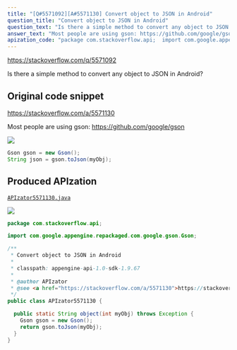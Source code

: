 ```yaml
---
title: "[Q#5571092][A#5571130] Convert object to JSON in Android"
question_title: "Convert object to JSON in Android"
question_text: "Is there a simple method to convert any object to JSON in Android?"
answer_text: "Most people are using gson: https://github.com/google/gson"
apization_code: "package com.stackoverflow.api;  import com.google.appengine.repackaged.com.google.gson.Gson;  /**  * Convert object to JSON in Android  *  * classpath: appengine-api-1.0-sdk-1.9.67  *  * @author APIzator  * @see <a href=\"https://stackoverflow.com/a/5571130\">https://stackoverflow.com/a/5571130</a>  */ public class APIzator5571130 {    public static String object(int myObj) throws Exception {     Gson gson = new Gson();     return gson.toJson(myObj);   } }"
---
```


https://stackoverflow.com/q/5571092

Is there a simple method to convert any object to JSON in Android?



## Original code snippet

https://stackoverflow.com/a/5571130

Most people are using gson: https://github.com/google/gson

<div class="code-logo"><img src="/stackoverflow.png" /></div>

```java
Gson gson = new Gson();
String json = gson.toJson(myObj);
```

## Produced APIzation

[`APIzator5571130.java`](https://github.com/pasqualesalza/apization/raw/main/data/search/APIzator5571130.java)

<div class="code-logo"><img src="/apizator.png" /></div>

```java
package com.stackoverflow.api;

import com.google.appengine.repackaged.com.google.gson.Gson;

/**
 * Convert object to JSON in Android
 *
 * classpath: appengine-api-1.0-sdk-1.9.67
 *
 * @author APIzator
 * @see <a href="https://stackoverflow.com/a/5571130">https://stackoverflow.com/a/5571130</a>
 */
public class APIzator5571130 {

  public static String object(int myObj) throws Exception {
    Gson gson = new Gson();
    return gson.toJson(myObj);
  }
}

```